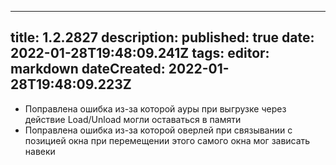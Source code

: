 
---
title: 1.2.2827
description: 
published: true
date: 2022-01-28T19:48:09.241Z
tags: 
editor: markdown
dateCreated: 2022-01-28T19:48:09.223Z
---		
		
- Поправлена ошибка из-за которой ауры при выгрузке через действие Load/Unload могли оставаться в памяти
- Поправлена ошибка из-за которой оверлей при связывании с позицией окна при перемещении этого самого окна мог зависать навеки